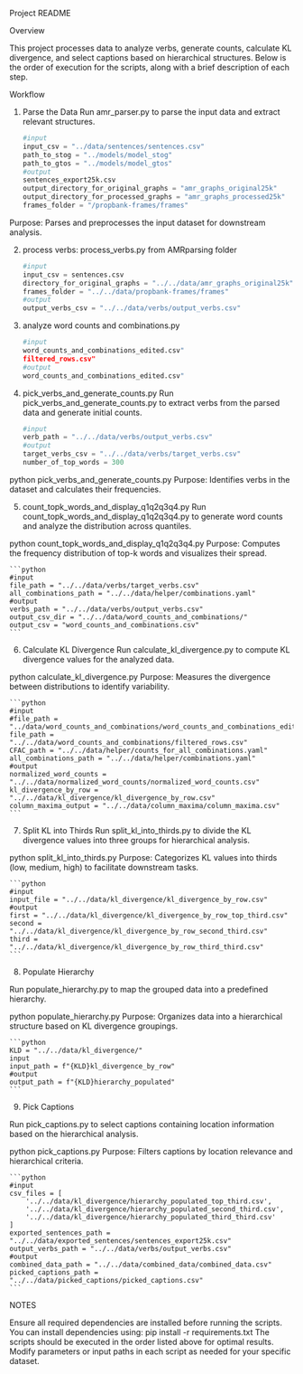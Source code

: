 
Project README

Overview

This project processes data to analyze verbs, generate counts, calculate KL divergence, and select captions based on hierarchical structures. Below is the order of execution for the scripts, along with a brief description of each step.

Workflow

1. Parse the Data
Run amr_parser.py to parse the input data and extract relevant structures.

    ```python
    #input
    input_csv = "../data/sentences/sentences.csv"
    path_to_stog = "../models/model_stog"
    path_to_gtos = "../models/model_gtos"
    #output
    sentences_export25k.csv
    output_directory_for_original_graphs = "amr_graphs_original25k"
    output_directory_for_processed_graphs = "amr_graphs_processed25k"
    frames_folder = "/propbank-frames/frames"
    ```
    

Purpose: Parses and preprocesses the input dataset for downstream analysis.

2. process verbs: process_verbs.py from AMRparsing folder

    ```python
    #input
    input_csv = sentences.csv
    directory_for_original_graphs = "../../data/amr_graphs_original25k"
    frames_folder = "../../data/propbank-frames/frames"
    #output
    output_verbs_csv = "../../data/verbs/output_verbs.csv"
    ```

3. analyze word counts and combinations.py

    ```python
    #input
    word_counts_and_combinations_edited.csv"
    filtered_rows.csv"
    #output
    word_counts_and_combinations_edited.csv"
    ```

4. pick_verbs_and_generate_counts.py
Run pick_verbs_and_generate_counts.py to extract verbs from the parsed data and generate initial counts.

    ```python
    #input
    verb_path = "../../data/verbs/output_verbs.csv"
    #output
    target_verbs_csv = "../../data/verbs/target_verbs.csv"
    number_of_top_words = 300
    ```

python pick_verbs_and_generate_counts.py
Purpose: Identifies verbs in the dataset and calculates their frequencies.

5. count_topk_words_and_display_q1q2q3q4.py 
Run count_topk_words_and_display_q1q2q3q4.py to generate word counts and analyze the distribution across quantiles.

python count_topk_words_and_display_q1q2q3q4.py
Purpose: Computes the frequency distribution of top-k words and visualizes their spread.


    ```python
    #input
    file_path = "../../data/verbs/target_verbs.csv"
    all_combinations_path = "../../data/helper/combinations.yaml"
    #output
    verbs_path = "../../data/verbs/output_verbs.csv"
    output_csv_dir = "../../data/word_counts_and_combinations/"
    output_csv = "word_counts_and_combinations.csv"
    ```


6. Calculate KL Divergence
Run calculate_kl_divergence.py to compute KL divergence values for the analyzed data.

python calculate_kl_divergence.py
Purpose: Measures the divergence between distributions to identify variability.


    ```python
    #input
    #file_path = "../data/word_counts_and_combinations/word_counts_and_combinations_edited.csv"
    file_path = "../../data/word_counts_and_combinations/filtered_rows.csv"
    CFAC_path = "../../data/helper/counts_for_all_combinations.yaml"
    all_combinations_path = "../../data/helper/combinations.yaml"
    #output
    normalized_word_counts = "../../data/normalized_word_counts/normalized_word_counts.csv"
    kl_divergence_by_row = "../../data/kl_divergence/kl_divergence_by_row.csv"
    column_maxima_output = "../../data/column_maxima/column_maxima.csv"
    ```


7. Split KL into Thirds
Run split_kl_into_thirds.py to divide the KL divergence values into three groups for hierarchical analysis.

python split_kl_into_thirds.py
Purpose: Categorizes KL values into thirds (low, medium, high) to facilitate downstream tasks.


    ```python
    #input
    input_file = "../../data/kl_divergence/kl_divergence_by_row.csv"
    #output
    first = "../../data/kl_divergence/kl_divergence_by_row_top_third.csv"
    second = "../../data/kl_divergence/kl_divergence_by_row_second_third.csv"
    third = "../../data/kl_divergence/kl_divergence_by_row_third_third.csv"
    ```


8. Populate Hierarchy

Run populate_hierarchy.py to map the grouped data into a predefined hierarchy.

python populate_hierarchy.py
Purpose: Organizes data into a hierarchical structure based on KL divergence groupings.


    ```python
    KLD = "../../data/kl_divergence/"
    input
    input_path = f"{KLD}kl_divergence_by_row"
    #output
    output_path = f"{KLD}hierarchy_populated"
    ```

9. Pick Captions

Run pick_captions.py to select captions containing location information based on the hierarchical analysis.

python pick_captions.py
Purpose: Filters captions by location relevance and hierarchical criteria.

    ```python
    #input
    csv_files = [
        '../../data/kl_divergence/hierarchy_populated_top_third.csv',
        '../../data/kl_divergence/hierarchy_populated_second_third.csv',
        '../../data/kl_divergence/hierarchy_populated_third_third.csv'
    ]
    exported_sentences_path = "../../data/exported_sentences/sentences_export25k.csv"
    output_verbs_path = "../../data/verbs/output_verbs.csv"
    #output
    combined_data_path = "../../data/combined_data/combined_data.csv"
    picked_captions_path = "../../data/picked_captions/picked_captions.csv"
    ```

NOTES

Ensure all required dependencies are installed before running the scripts. You can install dependencies using:
pip install -r requirements.txt
The scripts should be executed in the order listed above for optimal results.
Modify parameters or input paths in each script as needed for your specific dataset.